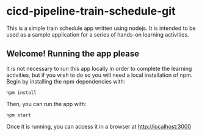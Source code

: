 # cicd-pipeline-train-schedule-git

This is a simple train schedule app written using nodejs. It is intended to be used as a sample application for a series of hands-on learning activities.

## Welcome! Running the app please

It is not necessary to run this app locally in order to complete the learning activities, but if you wish to do so you will need a local installation of npm. Begin by installing the npm dependencies with:

    npm install

Then, you can run the app with:

    npm start

Once it is running, you can access it in a browser at [http://localhost:3000](http://localhost:3000)
